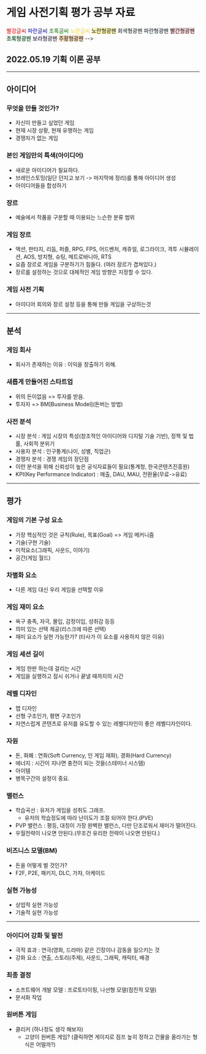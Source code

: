 # 게임 사전기획 평가 공부 자료

<!-->
<span style="color:red">빨강글씨</span>
<span style="color:#0000FF">파란글씨</span>
<span style="color:#008000">초록글씨</span>
<span style="color:#ffd33d">노란글씨</span>

<span style="background-color:#fff5b1">노란형광펜</span>
<span style="background-color:#f6f8fa">회색형광펜</span>
<span style="background-color:#f1f8ff">파란형광펜</span>
<span style="background-color:#ffdce0">빨간형광펜</span>
<span style="background-color:#dcffe4">초록형광펜</span>
<span style="background-color:#f5f0ff">보라형광펜</span>
<span style="background-color:#F7DDBE">주황형광펜</span>
-->

## 2022.05.19 기획 이론 공부

 ***

## 아이디어

### 무엇을 만들 것인가?
- 자신이 만들고 싶었던 게임
- 현재 시장 상황, 현재 유행하는 게임
- 경쟁자가 없는 게임

### 본인 게임만의 특색(아이디어)
- 새로운 아이디어가 필요하다.
- 브레인스토밍(일단 던지고 보기 -> 마지막에 정리)를 통해 아이디어 생성
- 아이디어들을 합성하기

### 장르
- 예술에서 작품을 구분할 때 이용되는 느슨한 분류 범위

### 게임 장르
- 액션, 판타지, 리듬, 퍼즐, RPG, FPS, 어드벤처, 캐쥬얼, 로그라이크, 격투 시뮬레이션, AOS, 방치형, 슈팅, 메트로바니아, RTS
- 요즘 장르로 게임을 구분하기가 힘들다. (여러 장르가 겹쳐있다.)
- 장르를 설정하는 것으로 대체적인 게임 방향은 지정할 수 있다.

### 게임 사전 기획 
- 아이디어 회의와 장르 설정 등을 통해 만들 게임을 구상하는것

***

## 분석

### 게임 회사
- 회사가 존재하는 이유 : 이익을 창출하기 위해.

### 새롭게 만들어진 스타트업
- 위의 돈이없음 => 투자를 받음.
- 투자자 => BM[Business Model](돈버는 방법)

### 사전 분석
- 시장 분석 : 게임 시장의 특성(창조적인 아이디어와 디지털 기술 기반), 정책 및 법률, 사회적 분위기
- 사용자 분석 : 인구통계(나이, 성별, 직업군) 
- 경쟁자 분석 : 경쟁 게임의 장단점
- 이런 분석을 위해 신뢰성이 높은 공식자료들이 필요(통계청, 한국콘텐츠진흥원)
- KPI(Key Performance Indicator) : 매출, DAU, MAU, 전환율(무료->유료)

***

## 평가

### 게임의 기본 구성 요소
- 가장 핵심적인 것은 규칙(Rule), 목표(Goal) => 게임 메커니즘
- 기술(구현 기술)
- 미적요소(그래픽, 사운드, 이야기)
- 공간(게임 월드)

### 차별화 요소
- 다른 게임 대신 우리 게임을 선택할 이유

### 게임 재미 요소
- 욕구 충족, 자극, 몰입, 감정이입, 성취감 등등
- 의미 있는 선택 제공(리스크에 따른 선택)
- 재미 요소가 실현 가능한가? (타사가 이 요소를 사용하지 않은 이유)

### 게임 세션 길이
- 게임 한판 하는데 걸리는 시간
- 게임을 실행하고 잠시 쉬거나 끝낼 때까지의 시간

### 레벨 디자인
- 맵 디자인
- 선형 구조인가, 평면 구조인가
- 자연스럽게 콘텐츠로 유저를 유도할 수 있는 레벨디자인이 좋은 레벨디자인이다.

### 자원
- 돈, 화폐 : 연화(Soft Currency, 인 게임 재화), 경화(Hard Currency)
- 에너지 : 시간이 지나면 충전이 되는 것들(스테미너 시스템)
- 아이템
- 병목구간의 설정이 중요.

### 밸런스
- 학습곡선 : 유저가 게임을 성취도 그래프.
    - 유저의 학습정도에 따라 난이도가 조절 되어야 한다.(PVE)
- PVP 밸런스 : 평등, 대칭이 가장 완벽한 밸런스, 다만 단조로워서 재미가 떨어진다.
- 우월전략이 나오면 안된다.(무조건 유리한 전략이 나오면 안된다.)

### 비즈니스 모델(BM)
- 돈을 어떻게 벌 것인가?
- F2F, P2E, 패키지, DLC, 가챠, 아케이드

### 실현 가능성
- 상업적 실현 가능성
- 기술적 실현 가능성

***

### 아이디어 강화 및 발전
- 극적 효과 : 연극(영화, 드라마) 같은 긴장이나 감동을 일으키는 것
- 강화 요소 : 연출, 스토리(주제), 사운드, 그래픽, 캐릭터, 배경

### 최종 결정
- 소프트웨어 개발 모델 : 프로토타이핑, 나선형 모델(점진적 모델)
- 문서화 작업

### 원버튼 게임
- 클리커 (하나정도 생각 해보자)
    - 고양이 원버튼 게임? (클릭하면 게이지로 점프 높히 정하고 건물을 올라가는 형식은 어떨까?)